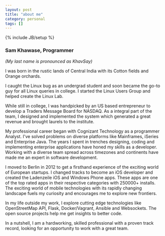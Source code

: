 ```yaml
---
layout: post
title: "about me"
category: personal
tags: []
---
```

{% include JB/setup %}

### Sam Khawase, Programmer

*(My last name is pronounced as KhavSay)*

I was born in the rustic lands of Central India with its Cotton fields and Orange orchards.

I caught the Linux bug as an undergrad student and soon became the go-to guy for all Linux queries in college. I started the Linux Users Group and helped create the Linux Lab.

While still in college, I was handpicked by an US based entrepreneur to develop a Traders Message Board for NASDAQ. As a integral part of the team, I designed and implemented the system which generated a great revenue and brought laurels to the institute.

My professional career began with Cognizant Technology as a programmer Analyst. I've solved problems on diverse platforms like Mainframes, iSeries and Enterprise Java. The years I spent in trenches designing, coding and implementing enterprise applications have honed my skills as a developer. Working with a diverse team spread across timezones and continents have made me an expert in software development.

I moved to Berlin in 2012 to get a firsthand experience of the exciting world of European startups. I changed tracks to become an iOS developer and created the Ladenzeile iOS and Windows Phone apps. These apps are one of the top rated apps in their respective categories with 250000+ installs. The exciting world of mobile technologies with its rapidly changing landscape fuels my curiosity and encourages me to explore new frontiers.

In my life outside my work, I explore cutting edge technologies like OpenStreetMap API, Flask, Docker/Vagrant, Ansible and Websockets. The open source projects help me get insights to better code.

In a nutshell, I am a hardworking, skilled professional with a proven track record, looking for an opportunity to work with a great team.
